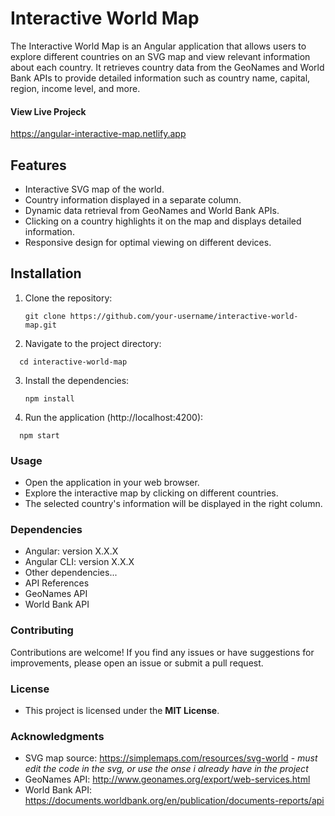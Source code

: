 # Interactive World Map

The Interactive World Map is an Angular application that allows users to explore different countries on an SVG map and view relevant information about each country. It retrieves country data from the GeoNames and World Bank APIs to provide detailed information such as country name, capital, region, income level, and more.

#### View Live Projeck
https://angular-interactive-map.netlify.app

## Features

- Interactive SVG map of the world.
- Country information displayed in a separate column.
- Dynamic data retrieval from GeoNames and World Bank APIs.
- Clicking on a country highlights it on the map and displays detailed information.
- Responsive design for optimal viewing on different devices.

## Installation

1. Clone the repository:

    ```
    git clone https://github.com/your-username/interactive-world-map.git
    ```

2. Navigate to the project directory:
  ```
    cd interactive-world-map
  ```

3. Install the dependencies:

    ```
    npm install
    ```

4. Run the application (http://localhost:4200):
  ```
    npm start
  ```

### Usage
  - Open the application in your web browser.
  - Explore the interactive map by clicking on different countries.
  - The selected country's information will be displayed in the right column.

### Dependencies
  - Angular: version X.X.X
  - Angular CLI: version X.X.X
  - Other dependencies...
  - API References
  - GeoNames API
  - World Bank API

### Contributing
  Contributions are welcome! If you find any issues or have suggestions for improvements, please open an issue or submit a pull request.

### License
  - This project is licensed under the **MIT License**.

### Acknowledgments
  - SVG map source: https://simplemaps.com/resources/svg-world - _must edit the code in the svg, or use the onse i already have in the project_
  - GeoNames API: http://www.geonames.org/export/web-services.html  
  - World Bank API: https://documents.worldbank.org/en/publication/documents-reports/api
